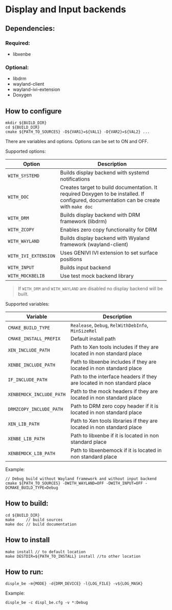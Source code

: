 # Display and Input backends

## Dependencies:
### Required:
* libxenbe
### Optional:
* libdrm
* wayland-client
* wayland-ivi-extension
* Doxygen

## How to configure
```
mkdir ${BUILD_DIR}
cd ${BUILD_DIR}
cmake ${PATH_TO_SOURCES} -D${VAR1}=${VAL1} -D{VAR2}=${VAL2} ...
```
There are variables and options. Options can be set to ON and OFF.

Supported options:

| Option | Description |
| --- | --- |
| `WITH_SYSTEMD` | Builds display backend with systemd notifications |
| `WITH_DOC` | Creates target to build documentation. It required Doxygen to be installed. If configured, documentation can be create with `make doc` |
| `WITH_DRM` | Builds display backend with DRM framework (libdrm) |
| `WITH_ZCOPY` | Enables zero copy functionality for DRM |
| `WITH_WAYLAND` | Builds display backend with Wyaland framework (wayland-client) |
| `WITH_IVI_EXTENSION` | Uses GENIVI IVI extension to set surface positions |
| `WITH_INPUT` | Builds input backend |
| `WITH_MOCKBELIB` | Use test mock backend library | 

> If `WITH_DRM` and `WITH_WAYLAND` are disabled no display backend will be built.

Supported variables:

| Variable | Description |
| --- | --- |
| `CMAKE_BUILD_TYPE` | `Realease`, `Debug`, `RelWithDebInfo`, `MinSizeRel`|
| `CMAKE_INSTALL_PREFIX` | Default install path |
| `XEN_INCLUDE_PATH` | Path to Xen tools includes if they are located in non standard place |
| `XENBE_INCLUDE_PATH` | Path to libxenbe includes if they are located in non standard place |
| `IF_INCLUDE_PATH` | Path to the interface headers if they are located in non standard place |
| `XENBEMOCK_INCLUDE_PATH` | Path to the mock headers if they are located in non standard place |
| `DRMZCOPY_INCLUDE_PATH` | Path to DRM zero copy header if it is located in non standard place |
| `XEN_LIB_PATH` | Path to Xen tools libraries if they are located in non standard place |
| `XENBE_LIB_PATH` | Path to libxenbe if it is located in non standard place |
| `XENBEMOCK_LIB_PATH` | Path to libxenbemock if it is located in non standard place |

Example:
```
// Debug build without Wayland framework and without input backend
cmake ${PATH_TO_SOURCES} -DWITH_WAYLAND=OFF -DWITH_INPUT=OFF -DCMAKE_BUILD_TYPE=Debug
```

## How to build:
```
cd ${BUILD_DIR}
make     // build sources
make doc // build documentation
```
## How to install
```
make install // to default location
make DESTDIR=${PATH_TO_INSTALL} install //to other location
```
## How to run:
```
disple_be -m{MODE} -d{DRM_DEVICE} -l{LOG_FILE} -v${LOG_MASK}
```
Example:

```
disple_be -c displ_be.cfg -v *:Debug
```